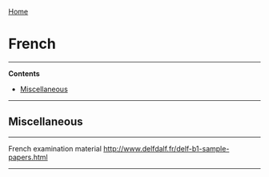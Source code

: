 [Home](Readme.md)
# French

---

**Contents**

- [Miscellaneous](French.md#miscellaneous)

---

## Miscellaneous

---

French examination material
http://www.delfdalf.fr/delf-b1-sample-papers.html

---
